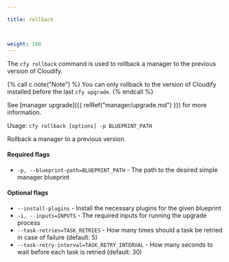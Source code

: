 ```yaml
---

title: rollback



weight: 180
---
```


The `cfy rollback` command is used to rollback a manager to the previous version of Cloudify.

{% call c.note("Note") %}
You can only rollback to the version of Cloudify installed before the last `cfy upgrade`.
{% endcall %}

See [manager upgrade]({{ relRef("manager/upgrade.md") }}) for more information.


Usage: `cfy rollback [options] -p BLUEPRINT_PATH`

Rollback a manager to a previous version.

#### Required flags

*  `-p, --blueprint-path=BLUEPRINT_PATH` -
                        The path to the desired simple manager blueprint

#### Optional flags

*  `--install-plugins` -    Install the necessary plugins for the given blueprint
*  `-i, --inputs=INPUTS` - The required inputs for running the upgrade process
*  `--task-retries=TASK_RETRIES` -
                        How many times should a task be retried in case of
                        failure (default: 5)
*  `--task-retry-interval=TASK_RETRY_INTERVAL` -
                        How many seconds to wait before each task is retried
                        (default: 30)
